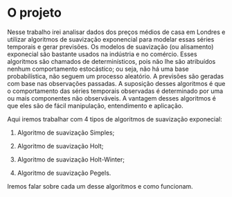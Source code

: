 # O projeto

Nesse trabalho irei analisar dados dos preços médios de casa em Londres e utilizar algoritmos de suavização exponencial para modelar essas séries temporais e gerar previsões.
Os modelos de suavização (ou alisamento) exponecial são bastante usados na indústria e no comércio. Esses algoritmos são chamados de determinísticos, pois não lhe são atribuídos 
nenhum comportamento estocástico; ou seja, não há uma base probabilística, não seguem um processo aleatório. A previsões são geradas com base nas observações passadas. 
A suposição desses algoritmos é que o comportamento das séries temporais observadas é determinado por uma ou mais componentes não observáveis. A vantagem desses algoritmos é que 
eles são de fácil manipulação, entendimento e aplicação.

Aqui iremos trabalhar com 4 tipos de algoritmos de suavização exponecial:

1) Algoritmo de suavização Simples;

2) Algoritmo de suavização Holt;

3) Algoritmo de suavização Holt-Winter;

4) Algoritmo de suavização Pegels.

Iremos falar sobre cada um desse algoritmos e como funcionam.

